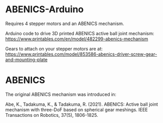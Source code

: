 # ABENICS-Arduino
Requires 4 stepper motors and an ABENICS mechanism.

Arduino code to drive 3D printed ABENICS active ball joint mechanism: https://www.printables.com/en/model/482299-abenics-mechanism

Gears to attach on your stepper motors are at: https://www.printables.com/model/853586-abenics-driver-screw-gear-and-mounting-plate



# ABENICS
The original ABENICS mechanism was introduced in:

Abe, K., Tadakuma, K., & Tadakuma, R. (2021). ABENICS: Active ball joint mechanism with three-DoF based on spherical gear meshings. IEEE Transactions on Robotics, 37(5), 1806-1825.
